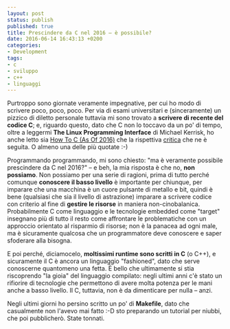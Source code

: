 ```yaml
---
layout: post
status: publish
published: true
title: Prescindere da C nel 2016 – è possibile?
date: 2016-06-14 16:43:13 +0200
categories:
- Development
tags:
- c
- sviluppo
- c++
- linguaggi
---
```


Purtroppo sono giornate veramente impegnative, per cui ho modo di scrivere poco, poco, poco. Per via di esami universitari e (sinceramente) un pizzico di diletto personale tuttavia mi sono trovato a **scrivere di recente del codice C**; e, riguardo questo, dato che C non lo toccavo da un po' di tempo, oltre a leggermi **The Linux Programming Interface** di Michael Kerrisk, ho anche letto sia [How To C (As Of 2016)](https://matt.sh/howto-c) che la rispettiva [critica](https://github.com/Keith-S-Thompson/how-to-c-response) che ne è seguita. O almeno una delle più quotate :-)

Programmando programmando, mi sono chiesto: "ma è veramente possibile prescindere da C nel 2016?" – e beh, la mia risposta è che no, **non possiamo**. Non possiamo per una serie di ragioni, prima di tutto perché comunque **conoscere il basso livello** è importante per chiunque, per imparare che una macchina è un cuore pulsante di metallo e bit, quindi è bene (qualsiasi che sia il livello di astrazione) imparare a scrivere codice con criterio al fine di **gestire le risorse** in maniera non-cinobalanica. Probabilmente C come linguaggio e le tecnologie embedded come "target" insegnano più di tutto il resto come affrontare le problematiche con un approccio orientato al risparmio di risorse; non è la panacea ad ogni male, ma è sicuramente qualcosa che un programmatore deve conoscere e saper sfoderare alla bisogna.

E poi perché, diciamocelo, **moltissimi runtime sono scritti in C** (o C++), e sicuramente il C è ancora un linguaggio "fashioned", dato che serve conoscerne quantomeno una fetta. È bello che ultimamente si stia riscoprendo "la gioia" del linguaggio compilato: negli ultimi anni c'è stato un rifiorire di tecnologie che permettono di avere molta potenza per le mani anche a basso livello. Il C, tuttavia, non è da dimenticare per nulla – anzi.

Negli ultimi giorni ho persino scritto un po' di **Makefile**, dato che casualmente non l'avevo mai fatto :-D sto preparando un tutorial per niubbi, che poi pubblicherò. State tonnati.
